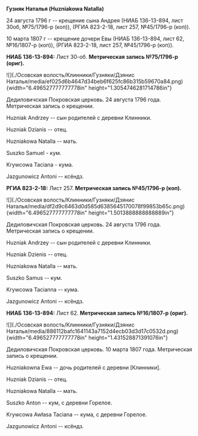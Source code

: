 **Гузняк Наталья (Huzniakowa Natalla)**

24 августа 1796 г -- крещение сына Андрея (НИАБ 136-13-894, лист 30об,
№75/1796-р (коп)), (РГИА 823-2-18, лист 257, №45/1796-р (коп)).

10 марта 1807 г -- крещение дочери Евы (НИАБ 136-13-894, лист 62,
№16/1807-р (коп)), (РГИА 823-2-18, лист 257, №45/1796-р (коп)).

**НИАБ 136-13-894:** Лист 30-об. **Метрическая запись №75/1796-р
(ориг).**

![](./Осовская волость/Клинники/Гузняки/Дзянис Наталья/media/ef025d6b4647d34beb6f625fc86b315b59670a84.png){width="6.496527777777778in"
height="1.3054746281714786in"}

Дедиловичская Покровская церковь. 24 августа 1796 года. Метрическая
запись о крещении.

Huzniak Andrzey -- сын родителей с деревни Клинники.

Huzniak Dzianis -- отец.

Huzniakowa Natalla -- мать.

Suszko Samuel - кум.

Krywcowa Taciana - кума.

Jazgunowicz Antoni -- ксёндз.

**РГИА 823-2-18:** Лист 257. **Метрическая запись №45/1796-р (коп).**

![](./Осовская волость/Клинники/Гузняки/Дзянис Наталья/media/df2d9c6463d0d585d6385645170078f99853b65c.png){width="6.496527777777778in"
height="1.5013888888888889in"}

Дедиловичская Покровская церковь. 24 августа 1796 года. Метрическая
запись о крещении.

Huzniak Andrzey -- сын родителей с деревни Клинники.

Huzniak Dzienis -- отец.

Huzniakowa Natalla -- мать.

Suszko Samus -- кум.

Krywcowa Tacianna -- кума.

Jazgunowicz Antoni -- ксёндз.

**НИАБ 136-13-894:** Лист 62. **Метрическая запись №16/1807-р (ориг).**

![](./Осовская волость/Клинники/Гузняки/Дзянис Наталья/media/886112bafc1641143a7152d4ecb03d3d17c0532d.png){width="6.496527777777778in"
height="1.431528871391076in"}

Дедиловичская Покровская церковь. 10 марта 1807 года. Метрическая запись
о крещении.

Huzniakowna Ewa -- дочь родителей с деревни \[Клинники\].

Huzniak Dzianis -- отец.

Huzniakowa Natalla -- мать.

Suszko Anton -- кум, с деревни Горелое.

Krywcowa Awłasa Taciana -- кума, с деревни Горелое.

Jazgunowicz Antoni -- ксёндз.
